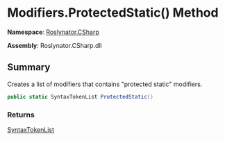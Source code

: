 # Modifiers\.ProtectedStatic\(\) Method

**Namespace**: [Roslynator.CSharp](../../README.md)

**Assembly**: Roslynator\.CSharp\.dll

## Summary

Creates a list of modifiers that contains "protected static" modifiers\.

```csharp
public static SyntaxTokenList ProtectedStatic()
```

### Returns

[SyntaxTokenList](https://docs.microsoft.com/en-us/dotnet/api/microsoft.codeanalysis.syntaxtokenlist)

